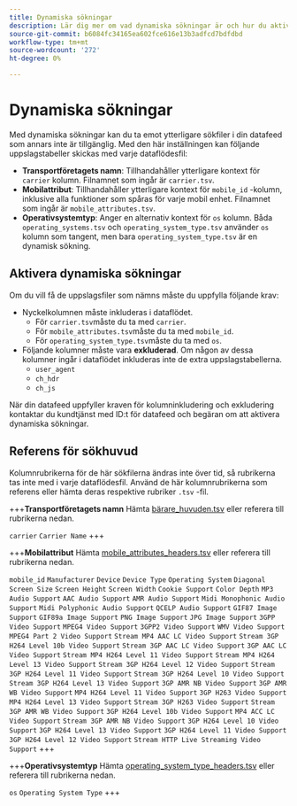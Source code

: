 ```yaml
---
title: Dynamiska sökningar
description: Lär dig mer om vad dynamiska sökningar är och hur du aktiverar dem. Innefattar bärare, mobilattribut och operativsystemstyper.
source-git-commit: b6084fc34165ea602fce616e13b3adfcd7bdfdbd
workflow-type: tm+mt
source-wordcount: '272'
ht-degree: 0%

---
```


# Dynamiska sökningar

Med dynamiska sökningar kan du ta emot ytterligare sökfiler i din datafeed som annars inte är tillgänglig. Med den här inställningen kan följande uppslagstabeller skickas med varje dataflödesfil:

* **Transportföretagets namn**: Tillhandahåller ytterligare kontext för `carrier` kolumn. Filnamnet som ingår är `carrier.tsv`.
* **Mobilattribut**: Tillhandahåller ytterligare kontext för `mobile_id` -kolumn, inklusive alla funktioner som spåras för varje mobil enhet. Filnamnet som ingår är `mobile_attributes.tsv`.
* **Operativsystemtyp**: Anger en alternativ kontext för `os` kolumn. Båda `operating_systems.tsv` och `operating_system_type.tsv` använder `os` kolumn som tangent, men bara `operating_system_type.tsv` är en dynamisk sökning.

## Aktivera dynamiska sökningar

Om du vill få de uppslagsfiler som nämns måste du uppfylla följande krav:

* Nyckelkolumnen måste inkluderas i dataflödet.
   * För `carrier.tsv`måste du ta med `carrier`.
   * För `mobile_attributes.tsv`måste du ta med `mobile_id`.
   * För `operating_system_type.tsv`måste du ta med `os`.
* Följande kolumner måste vara **exkluderad**. Om någon av dessa kolumner ingår i dataflödet inkluderas inte de extra uppslagstabellerna.
   * `user_agent`
   * `ch_hdr`
   * `ch_js`

När din datafeed uppfyller kraven för kolumninkludering och exkludering kontaktar du kundtjänst med ID:t för datafeed och begäran om att aktivera dynamiska sökningar.

## Referens för sökhuvud

Kolumnrubrikerna för de här sökfilerna ändras inte över tid, så rubrikerna tas inte med i varje dataflödesfil. Använd de här kolumnrubrikerna som referens eller hämta deras respektive rubriker `.tsv` -fil.

+++**Transportföretagets namn**
Hämta [bärare_huvuden.tsv](assets/carrier_headers.tsv) eller referera till rubrikerna nedan.

`carrier`
`Carrier Name`
+++

+++**Mobilattribut**
Hämta [mobile_attributes_headers.tsv](assets/mobile_attributes_headers.tsv) eller referera till rubrikerna nedan.

`mobile_id`
`Manufacturer`
`Device`
`Device Type`
`Operating System`
`Diagonal Screen Size`
`Screen Height`
`Screen Width`
`Cookie Support`
`Color Depth`
`MP3 Audio Support`
`AAC Audio Support`
`AMR Audio Support`
`Midi Monophonic Audio Support`
`Midi Polyphonic Audio Support`
`QCELP Audio Support`
`GIF87 Image Support`
`GIF89a Image Support`
`PNG Image Support`
`JPG Image Support`
`3GPP Video Support`
`MPEG4 Video Support`
`3GPP2 Video Support`
`WMV Video Support`
`MPEG4 Part 2 Video Support`
`Stream MP4 AAC LC Video Support`
`Stream 3GP H264 Level 10b Video Support`
`Stream 3GP AAC LC Video Support`
`3GP AAC LC Video Support`
`Stream MP4 H264 Level 11 Video Support`
`Stream MP4 H264 Level 13 Video Support`
`Stream 3GP H264 Level 12 Video Support`
`Stream 3GP H264 Level 11 Video Support`
`Stream 3GP H264 Level 10 Video Support`
`Stream 3GP H264 Level 13 Video Support`
`3GP AMR NB Video Support`
`3GP AMR WB Video Support`
`MP4 H264 Level 11 Video Support`
`3GP H263 Video Support`
`MP4 H264 Level 13 Video Support`
`Stream 3GP H263 Video Support`
`Stream 3GP AMR WB Video Support`
`3GP H264 Level 10b Video Support`
`MP4 ACC LC Video Support`
`Stream 3GP AMR NB Video Support`
`3GP H264 Level 10 Video Support`
`3GP H264 Level 13 Video Support`
`3GP H264 Level 11 Video Support`
`3GP H264 Level 12 Video Support`
`Stream HTTP Live Streaming Video Support`
+++

+++**Operativsystemtyp**
Hämta [operating_system_type_headers.tsv](assets/operating_system_type_headers.tsv) eller referera till rubrikerna nedan.

`os`
`Operating System Type`
+++